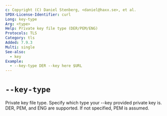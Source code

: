 ```yaml
---
c: Copyright (C) Daniel Stenberg, <daniel@haxx.se>, et al.
SPDX-License-Identifier: curl
Long: key-type
Arg: <type>
Help: Private key file type (DER/PEM/ENG)
Protocols: TLS
Category: tls
Added: 7.9.3
Multi: single
See-also:
  - key
Example:
  - --key-type DER --key here $URL
---
```


# `--key-type`

Private key file type. Specify which type your --key provided private key
is. DER, PEM, and ENG are supported. If not specified, PEM is assumed.
